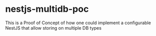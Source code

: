 # nestjs-multidb-poc
This is a Proof of Concept of how one could implement a configurable NestJS that allow storing on multiple DB types
